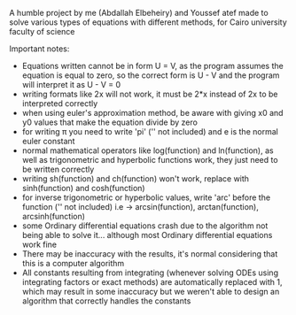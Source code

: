 A humble project by me (Abdallah Elbeheiry) and Youssef atef made to solve various types of equations with different methods, for Cairo university faculty of science

Important notes:
- Equations written cannot be in form U = V, as the program assumes the equation is equal to zero, so the correct form is U - V and the program will interpret it as U - V = 0
- writing formats like 2x will not work, it must be 2*x instead of 2x to be interpreted correctly
- when using euler's approximation method, be aware with giving x0 and y0 values that make the equation divide by zero
- for writing π you need to write 'pi' ('' not included) and e is the normal euler constant
- normal mathematical operators like log(function) and ln(function), as well as trigonometric and hyperbolic functions work, they just need to be written correctly
- writing sh(function) and ch(function) won't work, replace with sinh(function) and cosh(function)
- for inverse trigonometric or hyperbolic values, write 'arc' before the function ('' not included) i.e -> arcsin(function), arctan(function), arcsinh(function)
- some Ordinary differential equations crash due to the algorithm not being able to solve it... although most Ordinary differential equations work fine
- There may be inaccuracy with the results, it's normal considering that this is a computer algorithm
- All constants resulting from integrating (whenever solving ODEs using integrating factors or exact methods) are automatically replaced with 1, which may result in some inaccuracy but we weren't able to design an algorithm that correctly handles the constants
